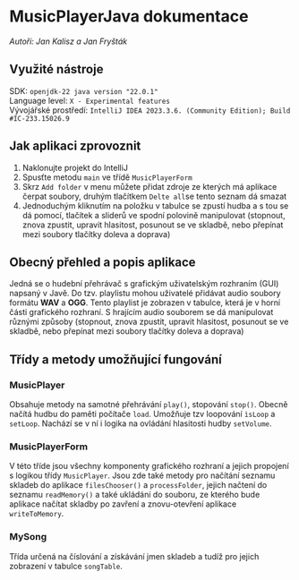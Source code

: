 # MusicPlayerJava dokumentace

*Autoři: Jan Kalisz a Jan Fryšták*

## Využité nástroje

SDK: `openjdk-22 java version "22.0.1"` <br />
Language level: `X - Experimental features` <br />
Vývojářské prostředí: `IntelliJ IDEA 2023.3.6. (Community Edition); Build #IC-233.15026.9` <br />

## Jak aplikaci zprovoznit

1. Naklonujte projekt do IntelliJ
2. Spusťte metodu `main` ve třídě `MusicPlayerForm`
3. Skrz `Add folder` v menu můžete přidat zdroje ze kterých má aplikace čerpat soubory, druhým tlačítkem `Delte all`se tento seznam dá smazat
4. Jednoduchým kliknutím na položku v tabulce se zpustí hudba a s tou se dá pomocí, tlačítek a sliderů ve spodní polovině manipulovat (stopnout, znova zpustit, upravit hlasitost, posunout se ve skladbě, nebo přepínat mezi soubory tlačítky doleva a doprava)

## Obecný přehled a popis aplikace

Jedná se o hudební přehrávač s grafickým uživatelským rozhraním (GUI) napsaný v Javě. Do tzv. playlistu mohou uživatelé přidávat audio soubory formátu **WAV** a **OGG**. Tento playlist je zobrazen v tabulce, která je v horní části grafického rozhraní. S hrajícím audio souborem se dá manipulovat různými způsoby (stopnout, znova zpustit, upravit hlasitost, posunout se ve skladbě, nebo přepínat mezi soubory tlačítky doleva a doprava)

## Třídy a metody umožňující fungování

### MusicPlayer
Obsahuje metody na samotné přehrávání `play()`, stopování `stop()`. Obecně načítá hudbu do paměti počítače `load`. Umožňuje tzv loopování `ìsLoop` a `setLoop`. Nachází se v ní i logika na ovládání hlasitosti hudby `setVolume`.

### MusicPlayerForm
V této tříde jsou všechny komponenty grafického rozhraní a jejich propojení s logikou třídy `MusicPlayer`. Jsou zde také metody pro načítání seznamu skladeb do aplikace `filesChooser()` a `processFolder`, jejich načtení do seznamu `readMemory()` a také ukládání do souboru, ze kterého bude aplikace načítat skladby po zavření a znovu-otevření aplikace `writeToMemory`.

### MySong
Třída určená na číslování a získávání jmen skladeb a tudíž pro jejich zobrazení v tabulce `songTable`.
